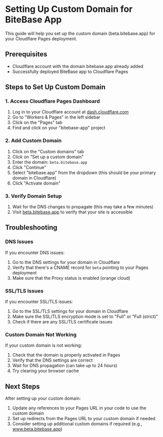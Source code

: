 # Setting Up Custom Domain for BiteBase App

This guide will help you set up the custom domain (beta.bitebase.app) for your Cloudflare Pages deployment.

## Prerequisites

- Cloudflare account with the domain bitebase.app already added
- Successfully deployed BiteBase app to Cloudflare Pages

## Steps to Set Up Custom Domain

### 1. Access Cloudflare Pages Dashboard

1. Log in to your Cloudflare account at [dash.cloudflare.com](https://dash.cloudflare.com)
2. Go to "Workers & Pages" in the left sidebar
3. Click on the "Pages" tab
4. Find and click on your "bitebase-app" project

### 2. Add Custom Domain

1. Click on the "Custom domains" tab
2. Click on "Set up a custom domain"
3. Enter the domain: `beta.bitebase.app`
4. Click "Continue"
5. Select "bitebase.app" from the dropdown (this should be your primary domain in Cloudflare)
6. Click "Activate domain"

### 3. Verify Domain Setup

1. Wait for the DNS changes to propagate (this may take a few minutes)
2. Visit [beta.bitebase.app](https://beta.bitebase.app) to verify that your site is accessible

## Troubleshooting

### DNS Issues

If you encounter DNS issues:

1. Go to the DNS settings for your domain in Cloudflare
2. Verify that there's a CNAME record for `beta` pointing to your Pages deployment
3. Make sure that the Proxy status is enabled (orange cloud)

### SSL/TLS Issues

If you encounter SSL/TLS issues:

1. Go to the SSL/TLS settings for your domain in Cloudflare
2. Make sure the SSL/TLS encryption mode is set to "Full" or "Full (strict)"
3. Check if there are any SSL/TLS certificate issues

### Custom Domain Not Working

If your custom domain is not working:

1. Check that the domain is properly activated in Pages
2. Verify that the DNS settings are correct
3. Wait for DNS propagation (can take up to 24 hours)
4. Try clearing your browser cache

## Next Steps

After setting up your custom domain:

1. Update any references to your Pages URL in your code to use the custom domain
2. Set up redirects from the Pages URL to your custom domain if needed
3. Consider setting up additional custom domains if required (e.g., www.beta.bitebase.app)
